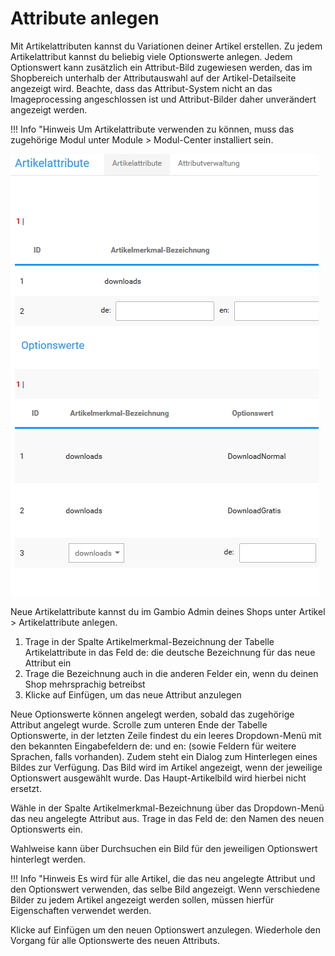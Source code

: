 # Attribute anlegen 

Mit Artikelattributen kannst du Variationen deiner Artikel erstellen. Zu jedem Artikelattribut kannst du beliebig viele Optionswerte anlegen. Jedem Optionswert kann zusätzlich ein Attribut-Bild zugewiesen werden, das im Shopbereich unterhalb der Attributauswahl auf der Artikel-Detailseite angezeigt wird. Beachte, dass das Attribut-System nicht an das Imageprocessing angeschlossen ist und Attribut-Bilder daher unverändert angezeigt werden.

!!! Info "Hinweis
	 Um Artikelattribute verwenden zu können, muss das zugehörige Modul unter Module \> Modul-Center installiert sein.

![](Bilder/Abb088_Artikelattribute.png "Artikelattribute")

Neue Artikelattribute kannst du im Gambio Admin deines Shops unter Artikel \> Artikelattribute anlegen.

1.  Trage in der Spalte Artikelmerkmal-Bezeichnung der Tabelle Artikelattribute in das Feld de: die deutsche Bezeichnung für das neue Attribut ein
2.  Trage die Bezeichnung auch in die anderen Felder ein, wenn du deinen Shop mehrsprachig betreibst
3.  Klicke auf Einfügen, um das neue Attribut anzulegen

Neue Optionswerte können angelegt werden, sobald das zugehörige Attribut angelegt wurde. Scrolle zum unteren Ende der Tabelle Optionswerte, in der letzten Zeile findest du ein leeres Dropdown-Menü mit den bekannten Eingabefeldern de: und en: \(sowie Feldern für weitere Sprachen, falls vorhanden\). Zudem steht ein Dialog zum Hinterlegen eines Bildes zur Verfügung. Das Bild wird im Artikel angezeigt, wenn der jeweilige Optionswert ausgewählt wurde. Das Haupt-Artikelbild wird hierbei nicht ersetzt.

Wähle in der Spalte Artikelmerkmal-Bezeichnung über das Dropdown-Menü das neu angelegte Attribut aus. Trage in das Feld de: den Namen des neuen Optionswerts ein.

Wahlweise kann über Durchsuchen ein Bild für den jeweiligen Optionswert hinterlegt werden.

!!! Info "Hinweis
	 Es wird für alle Artikel, die das neu angelegte Attribut und den Optionswert verwenden, das selbe Bild angezeigt. Wenn verschiedene Bilder zu jedem Artikel angezeigt werden sollen, müssen hierfür Eigenschaften verwendet werden.

Klicke auf Einfügen um den neuen Optionswert anzulegen. Wiederhole den Vorgang für alle Optionswerte des neuen Attributs.



